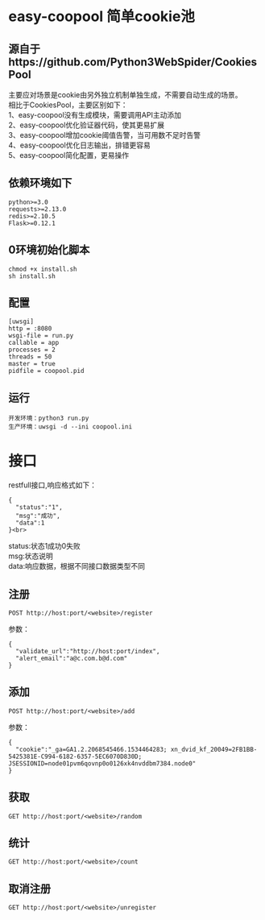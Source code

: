 # easy-coopool 简单cookie池
## 源自于https://github.com/Python3WebSpider/CookiesPool
主要应对场景是cookie由另外独立机制单独生成，不需要自动生成的场景。<br>
相比于CookiesPool，主要区别如下：<br>
1、easy-coopool没有生成模块，需要调用API主动添加<br>
2、easy-coopool优化验证器代码，使其更易扩展<br>
3、easy-coopool增加cookie阈值告警，当可用数不足时告警<br>
4、easy-coopool优化日志输出，排错更容易<br>
5、easy-coopool简化配置，更易操作<br>
## 依赖环境如下
    python>=3.0
    requests>=2.13.0
    redis>=2.10.5
    Flask>=0.12.1

## 0环境初始化脚本
    chmod +x install.sh
    sh install.sh
## 配置
    [uwsgi]
    http = :8080
    wsgi-file = run.py
    callable = app
    processes = 2
    threads = 50
    master = true
    pidfile = coopool.pid
## 运行
    开发环境：python3 run.py
    生产环境：uwsgi -d --ini coopool.ini 

# 接口
restfull接口,响应格式如下：
```
{
  "status":"1",
  "msg":"成功",
  "data":1
}<br>
```
status:状态1成功0失败<br>
msg:状态说明<br>
data:响应数据，根据不同接口数据类型不同
## 注册
```
POST http://host:port/<website>/register
```
参数：<br>
```
{
  "validate_url":"http://host:port/index",
  "alert_email":"a@c.com.b@d.com"
}
```
## 添加
```
POST http://host:port/<website>/add
```
参数：<br>
```
{
  "cookie":"_ga=GA1.2.2068545466.1534464283; xn_dvid_kf_20049=2FB1BB-5425381E-C994-6182-6357-5EC6070D830D; JSESSIONID=node01pvm6qovnp0o0126xk4nvddbm7384.node0"
}
```
## 获取
```
GET http://host:port/<website>/random
```
## 统计
```
GET http://host:port/<website>/count
```
## 取消注册
```
GET http://host:port/<website>/unregister
```

